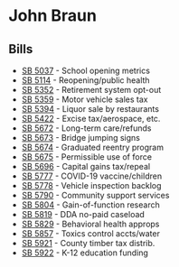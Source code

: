 # John Braun
## Bills
* [SB 5037](bill/2021-22/sb/5037/) - School opening metrics
* [SB 5114](bill/2021-22/sb/5114/) - Reopening/public health
* [SB 5352](bill/2021-22/sb/5352/) - Retirement system opt-out
* [SB 5359](bill/2021-22/sb/5359/) - Motor vehicle sales tax
* [SB 5394](bill/2021-22/sb/5394/) - Liquor sale by restaurants
* [SB 5422](bill/2021-22/sb/5422/) - Excise tax/aerospace, etc.
* [SB 5672](bill/2021-22/sb/5672/) - Long-term care/refunds
* [SB 5673](bill/2021-22/sb/5673/) - Bridge jumping signs
* [SB 5674](bill/2021-22/sb/5674/) - Graduated reentry program
* [SB 5675](bill/2021-22/sb/5675/) - Permissible use of force
* [SB 5696](bill/2021-22/sb/5696/) - Capital gains tax/repeal
* [SB 5777](bill/2021-22/sb/5777/) - COVID-19 vaccine/children
* [SB 5778](bill/2021-22/sb/5778/) - Vehicle inspection backlog
* [SB 5790](bill/2021-22/sb/5790/) - Community support services
* [SB 5804](bill/2021-22/sb/5804/) - Gain-of-function research
* [SB 5819](bill/2021-22/sb/5819/) - DDA no-paid caseload
* [SB 5829](bill/2021-22/sb/5829/) - Behavioral health approps
* [SB 5857](bill/2021-22/sb/5857/) - Toxics control accts/water
* [SB 5921](bill/2021-22/sb/5921/) - County timber tax distrib.
* [SB 5922](bill/2021-22/sb/5922/) - K-12 education funding
